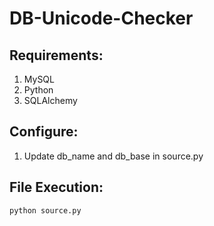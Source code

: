 # DB-Unicode-Checker

## Requirements:
1. MySQL
2. Python
3. SQLAlchemy

## Configure:
1. Update db_name and db_base in source.py

## File Execution: 
```python source.py```
